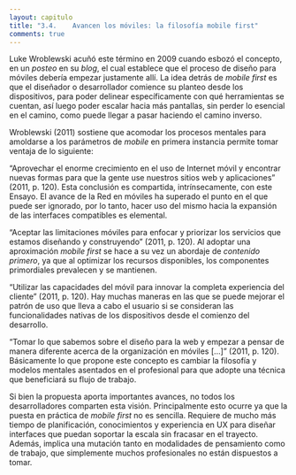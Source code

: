 ```yaml
---
layout: capitulo
title: "3.4.	Avancen los móviles: la filosofía mobile first"
comments: true
---
```


Luke Wroblewski acuñó este término en 2009 cuando esbozó el concepto, en un _posteo_ en su _blog_, el cual establece que el proceso de diseño para móviles debería empezar justamente allí. La idea detrás de _mobile first_ es que el diseñador o desarrollador comience su planteo desde los dispositivos, para poder delinear específicamente con qué herramientas se cuentan, así luego poder escalar hacia más pantallas, sin perder lo esencial en el camino, como puede llegar a pasar haciendo el camino inverso.

Wroblewski (2011) sostiene que acomodar los procesos mentales para amoldarse a los parámetros de _mobile_ en primera instancia permite tomar ventaja de lo siguiente:

“Aprovechar el enorme crecimiento en el uso de Internet móvil y encontrar nuevas formas para que la gente use nuestros sitios web y aplicaciones” (2011, p. 120). Esta conclusión es compartida, intrínsecamente, con este Ensayo. El avance de la Red en móviles ha superado el punto en el que puede ser ignorado, por lo tanto, hacer uso del mismo hacia la expansión de las interfaces compatibles es elemental.

“Aceptar las limitaciones móviles para enfocar y priorizar los servicios que estamos diseñando y construyendo” (2011, p. 120). Al adoptar una aproximación _mobile first_ se hace a su vez un abordaje de _contenido primero_, ya que al optimizar los recursos disponibles, los componentes primordiales prevalecen y se mantienen.

“Utilizar las capacidades del móvil para innovar la completa experiencia del cliente” (2011, p. 120). Hay muchas maneras en las que se puede mejorar el patrón de uso que lleva a cabo el usuario si se consideran las funcionalidades nativas de los dispositivos desde el comienzo del desarrollo.

“Tomar lo que sabemos sobre el diseño para la web y empezar a pensar de manera diferente acerca de la organización en móviles […]” (2011, p. 120). Básicamente lo que propone este concepto es cambiar la filosofía y modelos mentales asentados en el profesional para que adopte una técnica que beneficiará su flujo de trabajo.

Si bien la propuesta aporta importantes avances, no todos los desarrolladores comparten esta visión. Principalmente esto ocurre ya que la puesta en práctica de _mobile first_ no es sencilla. Requiere de mucho más tiempo de planificación, conocimientos y experiencia en UX para diseñar interfaces que puedan soportar la escala sin fracasar en el trayecto. Además, implica una mutación tanto en modalidades de pensamiento como de trabajo, que simplemente muchos profesionales no están dispuestos a tomar. 
